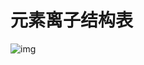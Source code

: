 # 元素离子结构表

![img](F:\有道云笔记\qq31BDEC0D05E5A1626E555CD1BA33D617\4cf689a214f04f819c9e8acfe7ce375e\d1160924ab18972bbc505f45e8cd7b899f510ad2.jpg)

